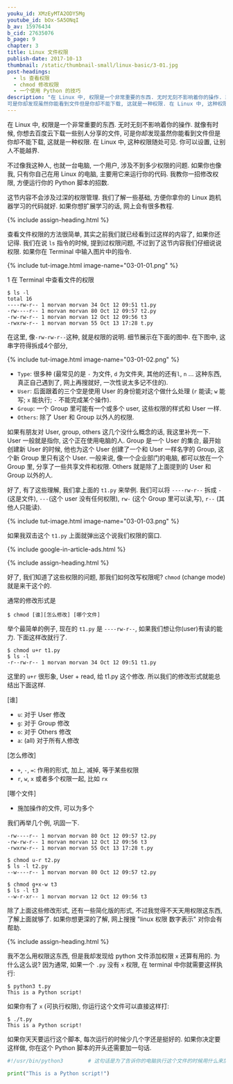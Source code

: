 ```yaml
---
youku_id: XMzEyMTA2ODY5Mg
youtube_id: bOx-SA5ONqI
b_av: 15976434
b_cid: 27635076
b_page: 9
chapter: 3
title: Linux 文件权限
publish-date: 2017-10-13
thumbnail: /static/thumbnail-small/linux-basic/3-01.jpg
post-headings:
  - ls 查看权限
  - chmod 修改权限
  - 一个使用 Python 的技巧
description: "在 Linux 中, 权限是一个非常重要的东西. 无时无刻不影响着你的操作. 就像有时候, 你想去百度云下载一些别人分享的文件,
可是你却发现虽然你能看到文件但是你却不能下载, 这就是一种权限. 在 Linux 中, 这种权限随处可见. 你可以设置, 让别人不能越界."
---
```



在 Linux 中, 权限是一个非常重要的东西. 无时无刻不影响着你的操作. 就像有时候, 你想去百度云下载一些别人分享的文件,
可是你却发现虽然你能看到文件但是你却不能下载, 这就是一种权限. 在 Linux 中, 这种权限随处可见. 你可以设置, 让别人不能越界.

不过像我这种人, 也就一台电脑, 一个用户, 涉及不到多少权限的问题. 如果你也像我, 只有你自己在用 Linux 的电脑,
主要用它来运行你的代码. 我教你一招修改权限, 方便运行你的 Python 脚本的招数.

这节内容不会涉及过深的权限管理. 我们了解一些基础, 方便你拿你的 Linux 跑机器学习的代码就好. 如果你想扩展学习的话, 网上会有很多教程.



{% include assign-heading.html %}

查看文件权限的方法很简单, 其实之前我们就已经看到过这样的内容了, 如果你还记得. 我们在说 `ls` 指令的时候, 提到过权限问题,
不过到了这节内容我们仔细说说权限. 如果你在 Terminal 中输入图片中的指令.

{% include tut-image.html image-name="03-01-01.png" %}

1 在 Terminal 中查看文件的权限

```shell
$ ls -l
total 16
----rw-r-- 1 morvan morvan 34 Oct 12 09:51 t1.py
-rw----r-- 1 morvan morvan 80 Oct 12 09:57 t2.py
-rw-rw-r-- 1 morvan morvan 12 Oct 12 09:56 t3
-rwxrw-r-- 1 morvan morvan 55 Oct 13 17:28 t.py
```

在这里, 像`-rw-rw-r--`这种, 就是权限的说明. 细节展示在下面的图中. 在下图中,
这串字符得拆成4个部分,

{% include tut-image.html image-name="03-01-02.png" %}

* `Type`: 很多种 (最常见的是 `-` 为文件, `d` 为文件夹, 其他的还有`l`, `n` ... 这种东西, 真正自己遇到了, 网上再搜就好, 一次性说太多记不住的).
* `User`: 后面跟着的三个空是使用 User 的身份能对这个做什么处理 (`r` 能读; `w` 能写; `x` 能执行; `-` 不能完成某个操作).
* `Group`: 一个 Group 里可能有一个或多个 user, 这些权限的样式和 User 一样.
* `Others`: 除了 User 和 Group 以外人的权限.

如果有朋友对 User, group, others 这几个没什么概念的话, 我这里补充一下.
User 一般就是指你, 这个正在使用电脑的人. Group 是一个 User 的集合, 最开始创建新 User 的时候, 他也为这个 User 创建了一个和 User 一样名字的 Group, 这个新 Group 里只有这个 User.
一般来说, 像一个企业部门的电脑, 都可以放在一个 Group 里, 分享了一些共享文件和权限. Others 就是除了上面提到的 User 和 Group 以外的人.

好了, 有了这些理解, 我们拿上面的 `t1.py` 来举例.
我们可以将 `----rw-r--` 拆成 `-` (这是文件), `---`(这个 user 没有任何权限), `rw-` (这个 Group 里可以读,写), `r--` (其他人只能读).


{% include tut-image.html image-name="03-01-03.png" %}

如果我双击这个 `t1.py` 上面就弹出这个说我们权限的窗口.








{% include google-in-article-ads.html %}

{% include assign-heading.html %}

好了, 我们知道了这些权限的问题, 那我们如何改写权限呢? `chmod` (change mode) 就是来干这个的.

通常的修改形式是

```shell
$ chmod [谁][怎么修改] [哪个文件]
```

举个最简单的例子, 现在的 `t1.py` 是 `----rw-r--`, 如果我们想让你(user)有读的能力. 下面这样改就行了.

```shell
$ chmod u+r t1.py
$ ls -l
-r--rw-r-- 1 morvan morvan 34 Oct 12 09:51 t1.py
```

这里的 `u+r` 很形象, User + read, 给 t1.py 这个修改. 所以我们的修改形式就能总结出下面这样.

[谁]
* `u`: 对于 User 修改
* `g`: 对于 Group 修改
* `o`: 对于 Others 修改
* `a`: (all) 对于所有人修改

[怎么修改]
* `+`, `-`, `=`: 作用的形式, 加上, 减掉, 等于某些权限
* `r`, `w`, `x` 或者多个权限一起, 比如 `rx`

[哪个文件]
* 施加操作的文件, 可以为多个

我们再举几个例, 巩固一下.

```shell
-rw----r-- 1 morvan morvan 80 Oct 12 09:57 t2.py
-rw-rw-r-- 1 morvan morvan 12 Oct 12 09:56 t3
-rwxrw-r-- 1 morvan morvan 55 Oct 13 17:28 t.py

$ chmod u-r t2.py
$ ls -l t2.py
--w----r-- 1 morvan morvan 80 Oct 12 09:57 t2.py

$ chmod g+x-w t3
$ ls -l t3
--w-r-xr-- 1 morvan morvan 12 Oct 12 09:56 t3
```

除了上面这些修改形式, 还有一些简化版的形式, 不过我觉得不天天用权限这东西, 了解上面就够了.
如果你想更深的了解, 网上搜搜 "linux 权限 数字表示" 对你会有帮助.




{% include assign-heading.html %}

我不怎么用权限这东西, 但是我却发现给 python 文件添加权限 `x` 还算有用的. 为什么这么说?
因为通常, 如果一个 `.py` 没有 `x` 权限, 在 terminal 中你就需要这样执行:

```shell
$ python3 t.py
This is a Python script!
```

如果你有了 `x` (可执行权限), 你运行这个文件可以直接这样打:

```shell
$ ./t.py
This is a Python script!
```

如果你天天要运行这个脚本, 每次运行的时候少几个字还是挺好的. 如果你决定要这样做, 你在这个 Python 脚本的开头还需要加一句话.

```python
#!/usr/bin/python3        # 这句话是为了告诉你的电脑执行这个文件的时候用什么来加载

print("This is a Python script!")
```
